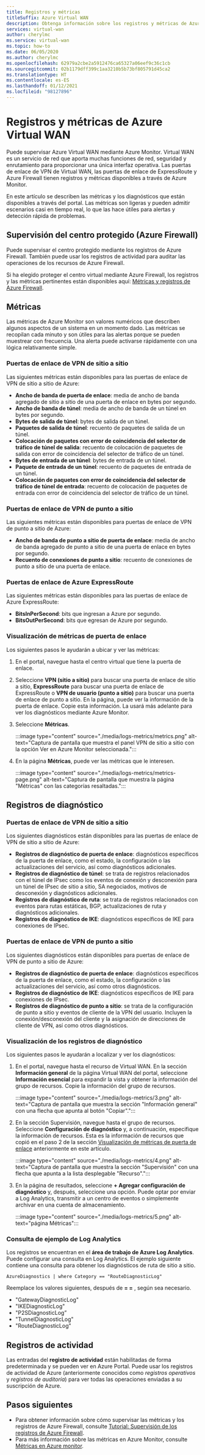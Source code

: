 ```yaml
---
title: Registros y métricas
titleSuffix: Azure Virtual WAN
description: Obtenga información sobre los registros y métricas de Azure Virtual WAN.
services: virtual-wan
author: cherylmc
ms.service: virtual-wan
ms.topic: how-to
ms.date: 06/05/2020
ms.author: cherylmc
ms.openlocfilehash: 62979a2cbe2a5912476ca65327a06eef9c36c1cb
ms.sourcegitcommit: 02b1179dff399c1aa3210b5b73bf805791d45ca2
ms.translationtype: HT
ms.contentlocale: es-ES
ms.lasthandoff: 01/12/2021
ms.locfileid: "98127896"
---
```

# <a name="azure-virtual-wan-logs-and-metrics"></a>Registros y métricas de Azure Virtual WAN

Puede supervisar Azure Virtual WAN mediante Azure Monitor. Virtual WAN es un servicio de red que aporta muchas funciones de red, seguridad y enrutamiento para proporcionar una única interfaz operativa. Las puertas de enlace de VPN de Virtual WAN, las puertas de enlace de ExpressRoute y Azure Firewall tienen registros y métricas disponibles a través de Azure Monitor.

En este artículo se describen las métricas y los diagnósticos que están disponibles a través del portal. Las métricas son ligeras y pueden admitir escenarios casi en tiempo real, lo que las hace útiles para alertas y detección rápida de problemas.

## <a name="monitoring-secured-hub-azure-firewall"></a>Supervisión del centro protegido (Azure Firewall) 

Puede supervisar el centro protegido mediante los registros de Azure Firewall. También puede usar los registros de actividad para auditar las operaciones de los recursos de Azure Firewall.

Si ha elegido proteger el centro virtual mediante Azure Firewall, los registros y las métricas pertinentes están disponibles aquí: [Métricas y registros de Azure Firewall](../firewall/logs-and-metrics.md).

## <a name="metrics"></a>Métricas

Las métricas de Azure Monitor son valores numéricos que describen algunos aspectos de un sistema en un momento dado. Las métricas se recopilan cada minuto y son útiles para las alertas porque se pueden muestrear con frecuencia. Una alerta puede activarse rápidamente con una lógica relativamente simple.

### <a name="site-to-site-vpn-gateways"></a>Puertas de enlace de VPN de sitio a sitio

Las siguientes métricas están disponibles para las puertas de enlace de VPN de sitio a sitio de Azure:

* **Ancho de banda de puerta de enlace**: media de ancho de banda agregado de sitio a sitio de una puerta de enlace en bytes por segundo.
* **Ancho de banda de túnel**: media de ancho de banda de un túnel en bytes por segundo.
* **Bytes de salida de túnel**: bytes de salida de un túnel. 
* **Paquetes de salida de túnel**: recuento de paquetes de salida de un túnel. 
* **Colocación de paquetes con error de coincidencia del selector de tráfico de túnel de salida**: recuento de colocación de paquetes de salida con error de coincidencia del selector de tráfico de un túnel. 
* **Bytes de entrada de un túnel**: bytes de entrada de un túnel. 
* **Paquete de entrada de un túnel**: recuento de paquetes de entrada de un túnel. 
* **Colocación de paquetes con error de coincidencia del selector de tráfico de túnel de entrada**: recuento de colocación de paquetes de entrada con error de coincidencia del selector de tráfico de un túnel. 

### <a name="point-to-site-vpn-gateways"></a>Puertas de enlace de VPN de punto a sitio

Las siguientes métricas están disponibles para puertas de enlace de VPN de punto a sitio de Azure:

* **Ancho de banda de punto a sitio de puerta de enlace**: media de ancho de banda agregado de punto a sitio de una puerta de enlace en bytes por segundo.
* **Recuento de conexiones de punto a sitio**: recuento de conexiones de punto a sitio de una puerta de enlace.

### <a name="azure-expressroute-gateways"></a>Puertas de enlace de Azure ExpressRoute

Las siguientes métricas están disponibles para las puertas de enlace de Azure ExpressRoute:

* **BitsInPerSecond**: bits que ingresan a Azure por segundo.
* **BitsOutPerSecond**: bits que egresan de Azure por segundo.

### <a name="view-gateway-metrics"></a><a name="metrics-steps"></a>Visualización de métricas de puerta de enlace

Los siguientes pasos le ayudarán a ubicar y ver las métricas:

1. En el portal, navegue hasta el centro virtual que tiene la puerta de enlace.

2. Seleccione **VPN (sitio a sitio)** para buscar una puerta de enlace de sitio a sitio, **ExpressRoute** para buscar una puerta de enlace de ExpressRoute o **VPN de usuario (punto a sitio)** para buscar una puerta de enlace de punto a sitio. En la página, puede ver la información de la puerta de enlace. Copie esta información. La usará más adelante para ver los diagnósticos mediante Azure Monitor.

3. Seleccione **Métricas**.

   :::image type="content" source="./media/logs-metrics/metrics.png" alt-text="Captura de pantalla que muestra el panel VPN de sitio a sitio con la opción Ver en Azure Monitor seleccionada.":::

4. En la página **Métricas**, puede ver las métricas que le interesen.

   :::image type="content" source="./media/logs-metrics/metrics-page.png" alt-text="Captura de pantalla que muestra la página &quot;Métricas&quot; con las categorías resaltadas.":::

## <a name="diagnostic-logs"></a><a name="diagnostic"></a>Registros de diagnóstico

### <a name="site-to-site-vpn-gateways"></a>Puertas de enlace de VPN de sitio a sitio

Los siguientes diagnósticos están disponibles para las puertas de enlace de VPN de sitio a sitio de Azure:

* **Registros de diagnóstico de puerta de enlace**: diagnósticos específicos de la puerta de enlace, como el estado, la configuración o las actualizaciones del servicio, así como diagnósticos adicionales.
* **Registros de diagnóstico de túnel**: se trata de registros relacionados con el túnel de IPsec como los eventos de conexión y desconexión para un túnel de IPsec de sitio a sitio, SA negociados, motivos de desconexión y diagnósticos adicionales.
* **Registros de diagnóstico de ruta**: se trata de registros relacionados con eventos para rutas estáticas, BGP, actualizaciones de ruta y diagnósticos adicionales.
* **Registros de diagnóstico de IKE**: diagnósticos específicos de IKE para conexiones de IPsec.

### <a name="point-to-site-vpn-gateways"></a>Puertas de enlace de VPN de punto a sitio

Los siguientes diagnósticos están disponibles para puertas de enlace de VPN de punto a sitio de Azure:

* **Registros de diagnóstico de puerta de enlace**: diagnósticos específicos de la puerta de enlace, como el estado, la configuración o las actualizaciones del servicio, así como otros diagnósticos.
* **Registros de diagnóstico de IKE**: diagnósticos específicos de IKE para conexiones de IPsec.
* **Registros de diagnóstico de punto a sitio**: se trata de la configuración de punto a sitio y eventos de cliente de la VPN del usuario. Incluyen la conexión/desconexión del cliente y la asignación de direcciones de cliente de VPN, así como otros diagnósticos.

### <a name="view-diagnostic-logs"></a><a name="diagnostic-steps"></a>Visualización de los registros de diagnóstico

Los siguientes pasos le ayudarán a localizar y ver los diagnósticos:

1. En el portal, navegue hasta el recurso de Virtual WAN. En la sección **Información general** de la página Virtual WAN del portal, seleccione **Información esencial** para expandir la vista y obtener la información del grupo de recursos. Copie la información del grupo de recursos.

   :::image type="content" source="./media/logs-metrics/3.png" alt-text="Captura de pantalla que muestra la sección &quot;Información general&quot; con una flecha que apunta al botón &quot;Copiar&quot;.":::

2. En la sección Supervisión, navegue hasta el grupo de recursos. Seleccione **Configuración de diagnóstico** y, a continuación, especifique la información de recursos. Esta es la información de recursos que copió en el paso 2 de la sección [Visualización de métricas de puerta de enlace](#metrics-steps) anteriormente en este artículo.

   :::image type="content" source="./media/logs-metrics/4.png" alt-text="Captura de pantalla que muestra la sección &quot;Supervisión&quot; con una flecha que apunta a la lista desplegable &quot;Recurso&quot;.":::

3. En la página de resultados, seleccione **+ Agregar configuración de diagnóstico** y, después, seleccione una opción. Puede optar por enviar a Log Analytics, transmitir a un centro de eventos o simplemente archivar en una cuenta de almacenamiento.

   :::image type="content" source="./media/logs-metrics/5.png" alt-text="página Métricas":::

### <a name="log-analytics-sample-query"></a><a name="sample-query"></a>Consulta de ejemplo de Log Analytics

Los registros se encuentran en el **área de trabajo de Azure Log Analytics**. Puede configurar una consulta en Log Analytics. El ejemplo siguiente contiene una consulta para obtener los diagnósticos de ruta de sitio a sitio.

```AzureDiagnostics | where Category == "RouteDiagnosticLog"```

Reemplace los valores siguientes, después de **= =** , según sea necesario.

* "GatewayDiagnosticLog"
* "IKEDiagnosticLog"
* "P2SDiagnosticLog”
* "TunnelDiagnosticLog"
* "RouteDiagnosticLog"

## <a name="activity-logs"></a><a name="activity-logs"></a>Registros de actividad

Las entradas del **registro de actividad** están habilitadas de forma predeterminada y se pueden ver en Azure Portal. Puede usar los registros de actividad de Azure (anteriormente conocidos como *registros operativos* y *registros de auditoría*) para ver todas las operaciones enviadas a su suscripción de Azure.

## <a name="next-steps"></a>Pasos siguientes

* Para obtener información sobre cómo supervisar las métricas y los registros de Azure Firewall, consulte [Tutorial: Supervisión de los registros de Azure Firewall](../firewall/firewall-diagnostics.md).
* Para más información sobre las métricas en Azure Monitor, consulte [Métricas en Azure monitor](../azure-monitor/platform/data-platform-metrics.md).
